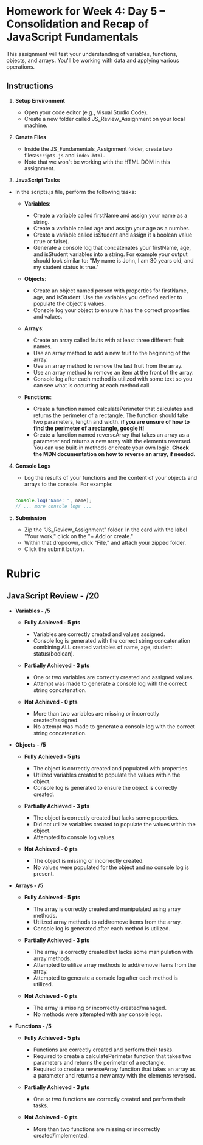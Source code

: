 # Homework for Week 4: Day 5 – Consolidation and Recap of JavaScript Fundamentals

This assignment will test your understanding of variables, functions, objects, and arrays. You'll be working with data and applying various operations.

## Instructions

1. **Setup Environment**
      - Open your code editor (e.g., Visual Studio Code).
      - Create a new folder called JS_Review_Assignment on your local machine.

2. **Create Files**
      - Inside the JS_Fundamentals_Assignment folder, create two files:`scripts.js` and `index.html`.
      - Note that we won't be working with the HTML DOM in this assignment.

3. **JavaScript Tasks**

- In the scripts.js file, perform the following tasks:

  - **Variables**:
    - Create a variable called firstName and assign your name as a string.
    - Create a variable called age and assign your age as a number.
    - Create a variable called isStudent and assign it a boolean value (true or false).
    - Generate a console log that concatenates your firstName, age, and isStudent variables into a string. For example your output should look similar to: "My name is John, I am 30 years old, and my student status is true."

  - **Objects**:
    - Create an object named person with properties for firstName, age, and isStudent. Use the variables you defined earlier to populate the object's values.
    - Console log your object to ensure it has the correct properties and values.

  - **Arrays**:
    - Create an array called fruits with at least three different fruit names.
    - Use an array method to add a new fruit to the beginning of the array.
    - Use an array method to remove the last fruit from the array.
    - Use an array method to remove an item at the front of the array.
    - Console log after each method is utilized with some text so you can see what is occurring at each method call.

  - **Functions**:
    - Create a function named calculatePerimeter that calculates and returns the perimeter of a rectangle. The function should take two parameters, length and width. **if you are unsure of how to find the perimeter of a rectangle, google it!**
    - Create a function named reverseArray that takes an array as a parameter and returns a new array with the elements reversed. You can use built-in methods or create your own logic. **Check the MDN documentation on how to reverse an array, if needed.**


4. **Console Logs**
      - Log the results of your functions and the content of your objects and arrays to the console. For example:

    ```javascript

    console.log("Name: ", name);
    // ... more console logs ...
    ```

5. **Submission**
      - Zip the "JS_Review_Assignment" folder.
        In the card with the label "Your work," click on the "+ Add or create."
      - Within that dropdown, click "File," and attach your zipped folder.
      - Click the submit button.

# Rubric

## JavaScript Review - /20

- **Variables - /5**

  - **Fully Achieved - 5 pts**
    - Variables are correctly created and values assigned.
    - Console log is generated with the correct string concatenation combining ALL created variables of name, age, student status(boolean).

  - **Partially Achieved - 3 pts**
    - One or two variables are correctly created and assigned values.
    - Attempt was made to generate a console log with the correct string concatenation.

  - **Not Achieved - 0 pts**
    - More than two variables are missing or incorrectly created/assigned.
    - No attempt was made to generate a console log with the correct string concatenation.

- **Objects - /5**

  - **Fully Achieved - 5 pts**
    - The object is correctly created and populated with properties.
    - Utilized variables created to populate the values within the object.
    - Console log is generated to ensure the object is correctly created.

  - **Partially Achieved - 3 pts**
    - The object is correctly created but lacks some properties.
    - Did not utilize variables created to populate the values within the object.
    - Attempted to console log values.

  - **Not Achieved - 0 pts**
    - The object is missing or incorrectly created.
    - No values were populated for the object and no console log is present.

- **Arrays - /5**

  - **Fully Achieved - 5 pts**
    - The array is correctly created and manipulated using array methods.
    - Utilized array methods to add/remove items from the array.
    - Console log is generated after each method is utilized.

  - **Partially Achieved - 3 pts**
    - The array is correctly created but lacks some manipulation with array methods.
    - Attempted to utilize array methods to add/remove items from the array.
    - Attempted to generate a console log after each method is utilized.

  - **Not Achieved - 0 pts**
    - The array is missing or incorrectly created/managed.
    - No methods were attempted with any console logs.

- **Functions - /5**

  - **Fully Achieved - 5 pts**
    - Functions are correctly created and perform their tasks.
    - Required to create a calculatePerimeter function that takes two parameters and returns the perimeter of a rectangle.
    - Required to create a reverseArray function that takes an array as a parameter and returns a new array with the elements reversed.

  - **Partially Achieved - 3 pts**
    - One or two functions are correctly created and perform their tasks.

  - **Not Achieved - 0 pts**
    - More than two functions are missing or incorrectly created/implemented.